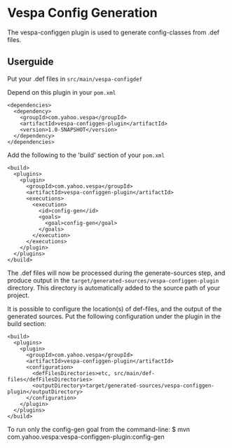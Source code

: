 <!-- Copyright Vespa.ai. Licensed under the terms of the Apache 2.0 license. See LICENSE in the project root. -->
Vespa Config Generation
=======================

The vespa-configgen plugin is used to generate config-classes from .def files.

Userguide
---------
Put your .def files in `src/main/vespa-configdef`

Depend on this plugin in your `pom.xml`

    <dependencies>
      <dependency>
        <groupId>com.yahoo.vespa</groupId>
        <artifactId>vespa-configgen-plugin</artifactId>
        <version>1.0-SNAPSHOT</version>
      </dependency>
    </dependencies>

Add the following to the 'build' section of your `pom.xml`

    <build>
      <plugins>
        <plugin>
          <groupId>com.yahoo.vespa</groupId>
          <artifactId>vespa-configgen-plugin</artifactId>
          <executions>
            <execution>
              <id>config-gen</id>
              <goals>
                <goal>config-gen</goal>
              </goals>
            </execution>
          </executions>
        </plugin>
      </plugins>
    </build>

The .def files will now be processed during the generate-sources step, and produce output
in the `target/generated-sources/vespa-configgen-plugin` directory. This directory
is automatically added to the source path of your project.

It is possible to configure the location(s) of def-files, and the output of the generated sources.
Put the following configuration under the plugin in the build section:

    <build>
      <plugins>
        <plugin>
          <groupId>com.yahoo.vespa</groupId>
          <artifactId>vespa-configgen-plugin</artifactId>
          <configuration>
            <defFilesDirectories>etc, src/main/def-files</defFilesDirectories>
            <outputDirectory>target/generated-sources/vespa-configgen-plugin</outputDirectory>
          </configuration>
        </plugin>
      </plugins>
    </build>

To run only the config-gen goal from the command-line:
$ mvn com.yahoo.vespa:vespa-configgen-plugin:config-gen
